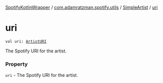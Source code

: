 [SpotifyKotlinWrapper](../../index.md) / [com.adamratzman.spotify.utils](../index.md) / [SimpleArtist](index.md) / [uri](./uri.md)

# uri

`val uri: `[`ArtistURI`](../-artist-u-r-i/index.md)

The Spotify URI for the artist.

### Property

`uri` - The Spotify URI for the artist.